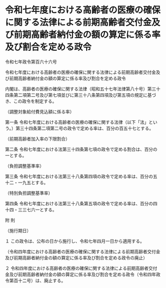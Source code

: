 # 令和七年度における高齢者の医療の確保に関する法律による前期高齢者交付金及び前期高齢者納付金の額の算定に係る率及び割合を定める政令

令和七年政令第百六十六号

令和七年度における高齢者の医療の確保に関する法律による前期高齢者交付金及び前期高齢者納付金の額の算定に係る率及び割合を定める政令

内閣は、高齢者の医療の確保に関する法律（昭和五十七年法律第八十号）第三十四条第二項第二号及び第七項並びに第三十八条第四項及び第五項の規定に基づき、この政令を制定する。

（調整対象給付費見込額に係る率）

第一条 令和七年度における高齢者の医療の確保に関する法律（以下「法」という。）第三十四条第二項第二号の政令で定める率は、百分の百五十七とする。

（前期高齢者加入率の下限割合）

第二条 令和七年度における法第三十四条第七項の政令で定める割合は、百分の一とする。

（負担調整基準率）

第三条 令和七年度における法第三十八条第四項の政令で定める率は、百分の五十二・一九五とする。

（特別負担調整基準率）

第四条 令和七年度における法第三十八条第五項の政令で定める率は、百分の四十四・三三七六一とする。

附 則

（施行期日）

１ この政令は、公布の日から施行し、令和七年四月一日から適用する。

（令和四年度における高齢者の医療の確保に関する法律による前期高齢者交付金及び前期高齢者納付金の額の算定に係る率及び割合を定める政令の廃止）

２ 令和四年度における高齢者の医療の確保に関する法律による前期高齢者交付金及び前期高齢者納付金の額の算定に係る率及び割合を定める政令（令和四年政令第百十二号）は、廃止する。
